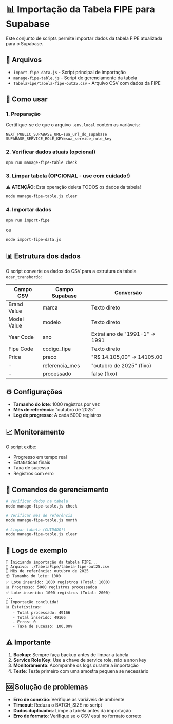 # 📊 Importação da Tabela FIPE para Supabase

Este conjunto de scripts permite importar dados da tabela FIPE atualizada para o Supabase.

## 📁 Arquivos

- `import-fipe-data.js` - Script principal de importação
- `manage-fipe-table.js` - Script de gerenciamento da tabela
- `TabelaFipe/tabela-fipe-out25.csv` - Arquivo CSV com dados da FIPE

## 🚀 Como usar

### 1. Preparação

Certifique-se de que o arquivo `.env.local` contém as variáveis:
```env
NEXT_PUBLIC_SUPABASE_URL=sua_url_do_supabase
SUPABASE_SERVICE_ROLE_KEY=sua_service_role_key
```

### 2. Verificar dados atuais (opcional)

```bash
npm run manage-fipe-table check
```

### 3. Limpar tabela (OPCIONAL - use com cuidado!)

⚠️ **ATENÇÃO**: Esta operação deleta TODOS os dados da tabela!

```bash
node manage-fipe-table.js clear
```

### 4. Importar dados

```bash
npm run import-fipe
```

ou

```bash
node import-fipe-data.js
```

## 📊 Estrutura dos dados

O script converte os dados do CSV para a estrutura da tabela `ocar_transbordo`:

| Campo CSV | Campo Supabase | Conversão |
|-----------|----------------|-----------|
| Brand Value | marca | Texto direto |
| Model Value | modelo | Texto direto |
| Year Code | ano | Extrai ano de "1991-1" → 1991 |
| Fipe Code | codigo_fipe | Texto direto |
| Price | preco | "R$ 14.105,00" → 14105.00 |
| - | referencia_mes | "outubro de 2025" (fixo) |
| - | processado | false (fixo) |

## ⚙️ Configurações

- **Tamanho do lote**: 1000 registros por vez
- **Mês de referência**: "outubro de 2025"
- **Log de progresso**: A cada 5000 registros

## 📈 Monitoramento

O script exibe:
- Progresso em tempo real
- Estatísticas finais
- Taxa de sucesso
- Registros com erro

## 🔧 Comandos de gerenciamento

```bash
# Verificar dados na tabela
node manage-fipe-table.js check

# Verificar mês de referência
node manage-fipe-table.js month

# Limpar tabela (CUIDADO!)
node manage-fipe-table.js clear
```

## 📝 Logs de exemplo

```
🚀 Iniciando importação da tabela FIPE...
📁 Arquivo: ./TabelaFipe/tabela-fipe-out25.csv
📅 Mês de referência: outubro de 2025
📦 Tamanho do lote: 1000
✅ Lote inserido: 1000 registros (Total: 1000)
📊 Progresso: 5000 registros processados
✅ Lote inserido: 1000 registros (Total: 2000)
...
🎉 Importação concluída!
📊 Estatísticas:
   - Total processado: 49166
   - Total inserido: 49166
   - Erros: 0
   - Taxa de sucesso: 100.00%
```

## ⚠️ Importante

1. **Backup**: Sempre faça backup antes de limpar a tabela
2. **Service Role Key**: Use a chave de service role, não a anon key
3. **Monitoramento**: Acompanhe os logs durante a importação
4. **Teste**: Teste primeiro com uma amostra pequena se necessário

## 🆘 Solução de problemas

- **Erro de conexão**: Verifique as variáveis de ambiente
- **Timeout**: Reduza o BATCH_SIZE no script
- **Dados duplicados**: Limpe a tabela antes da importação
- **Erro de formato**: Verifique se o CSV está no formato correto
